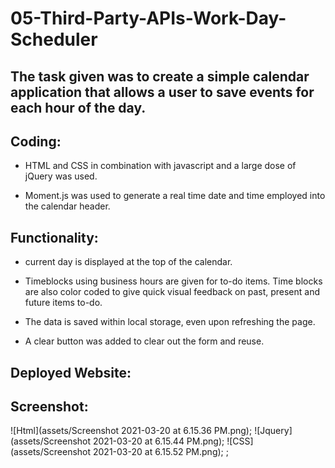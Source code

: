 # 05-Third-Party-APIs-Work-Day-Scheduler

## The task given was to create a simple calendar application that allows a user to save events for each hour of the day. 

## Coding:
*  HTML and CSS in combination with javascript and a large dose of jQuery was used.

*  Moment.js was used to generate a real time date and time employed into the calendar header.

## Functionality:
* current day is displayed at the top of the calendar.

* Timeblocks using business hours are given for to-do items.  Time blocks are also color coded to give quick visual feedback on past, present and future items to-do.

* The data is saved within local storage, even upon refreshing the page.  

* A clear button was added to clear out the form and reuse.

## Deployed Website:



## Screenshot:
![Html](assets/Screenshot 2021-03-20 at 6.15.36 PM.png);
![Jquery](assets/Screenshot 2021-03-20 at 6.15.44 PM.png);
![CSS](assets/Screenshot 2021-03-20 at 6.15.52 PM.png);
;
